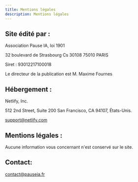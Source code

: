 ```yaml
---
title: Mentions légales
description: Mentions légales
---
```


## Site édité par :

Association Pause IA, loi 1901

32 boulevard de Strasbourg Cs 30108
75010 PARIS

Siret : 93012217100018

Le directeur de la publication est M. Maxime Fournes

## Hébergement :

Netlify, Inc.

512 2nd Street, Suite 200 San Francisco, CA 94107, États-Unis.

[support@netlify.com](mailto:support@netlify.com)

## Mentions légales :

Aucune information vous concernant n'est conservé sur le site.

## Contact:

[contact@pauseia.fr](mailto:contact@pauseia.fr)

